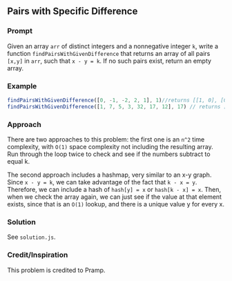 ## Pairs with Specific Difference

### Prompt
Given an array `arr` of distinct integers and a nonnegative integer `k`, write a function `findPairsWithGivenDifference` that returns an array of all pairs `[x,y]` in `arr`, such that `x - y = k`. If no such pairs exist, return an empty array.

### Example
```js
findPairsWithGivenDifference([0, -1, -2, 2, 1], 1)//returns [[1, 0], [0, -1], [-1, -2], [2, 1]]
findPairsWithGivenDifference([1, 7, 5, 3, 32, 17, 12], 17) // returns []
```
### Approach
There are two approaches to this problem: the first one is an `n^2` time complexity, with `O(1)` space complexity not including the resulting array. Run through the loop twice to check and see if the numbers subtract to equal k.

The second approach includes a hashmap, very similar to an x-y graph. Since `x - y = k`, we can take advantage of the fact that `k - x = y`. Therefore, we can include a hash of `hash[y] = x` or `hash[k - x] = x`. Then, when we check the array again, we can just see if the value at that element exists, since that is an `O(1)` lookup, and there is a unique value y for every x.

### Solution
See `solution.js`.

### Credit/Inspiration
This problem is credited to Pramp.

